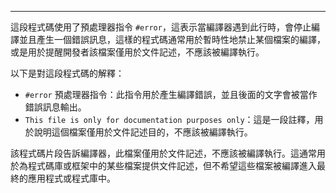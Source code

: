 
----
這段程式碼使用了預處理器指令 `#error`，這表示當編譯器遇到此行時，會停止編譯並且產生一個錯誤訊息，這樣的程式碼通常用於暫時性地禁止某個檔案的編譯，或是用於提醒開發者該檔案僅用於文件記述，不應該被編譯執行。

以下是對這段程式碼的解釋：

- `#error` 預處理器指令：此指令用於產生編譯錯誤，並且後面的文字會被當作錯誤訊息輸出。
- `This file is only for documentation purposes only`：這是一段註釋，用於說明這個檔案僅用於文件記述目的，不應該被編譯執行。

該程式碼片段告訴編譯器，此檔案僅用於文件記述，不應該被編譯執行。這通常用於為程式碼庫或框架中的某些檔案提供文件記述，但不希望這些檔案被編譯進入最終的應用程式或程式庫中。